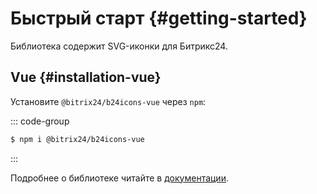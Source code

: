 # Быстрый старт {#getting-started}

Библиотека содержит SVG-иконки для Битрикс24.

## Vue {#installation-vue}

Установите `@bitrix24/b24icons-vue` через `npm`:

::: code-group
```sh [npm]
$ npm i @bitrix24/b24icons-vue
```
:::

Подробнее о библиотеке читайте в [документации](/guide/vue).